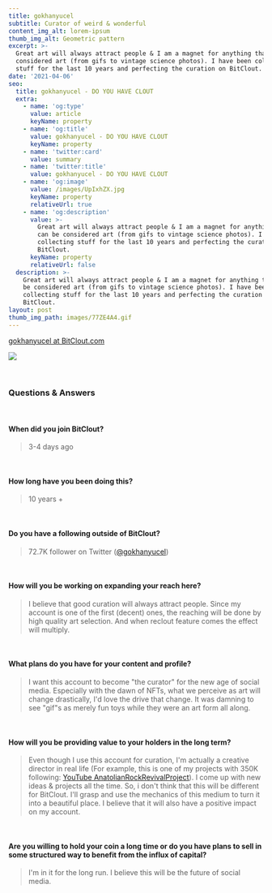 ```yaml
---
title: gokhanyucel
subtitle: Curator of weird & wonderful
content_img_alt: lorem-ipsum
thumb_img_alt: Geometric pattern
excerpt: >-
  Great art will always attract people & I am a magnet for anything that can be
  considered art (from gifs to vintage science photos). I have been collecting
  stuff for the last 10 years and perfecting the curation on BitClout.
date: '2021-04-06'
seo:
  title: gokhanyucel - DO YOU HAVE CLOUT
  extra:
    - name: 'og:type'
      value: article
      keyName: property
    - name: 'og:title'
      value: gokhanyucel - DO YOU HAVE CLOUT
      keyName: property
    - name: 'twitter:card'
      value: summary
    - name: 'twitter:title'
      value: gokhanyucel - DO YOU HAVE CLOUT
    - name: 'og:image'
      value: /images/UpIxhZX.jpg
      keyName: property
      relativeUrl: true
    - name: 'og:description'
      value: >-
        Great art will always attract people & I am a magnet for anything that
        can be considered art (from gifs to vintage science photos). I have been
        collecting stuff for the last 10 years and perfecting the curation on
        BitClout.
      keyName: property
      relativeUrl: false
  description: >-
    Great art will always attract people & I am a magnet for anything that can
    be considered art (from gifs to vintage science photos). I have been
    collecting stuff for the last 10 years and perfecting the curation on
    BitClout.
layout: post
thumb_img_path: images/77ZE4A4.gif
---
```

[gokhanyucel at BitClout.com](https://bitclout.com/u/gokhanyucel)

![](/images/77ZE4A4.jpg)

<br>

### Questions & Answers

<br>

#### When did you join BitClout?

> 3-4 days ago

<br>

#### How long have you been doing this?

> 10 years +

<br>

#### Do you have a following outside of BitClout?

> 72.7K follower on Twitter ([@gokhanyucel](https://twitter.com/gokhanyucel))

<br>

#### How will you be working on expanding your reach here?

> I believe that good curation will always attract people. Since my account is one of the first (decent) ones, the reaching will be done by high quality art selection. And when reclout  feature comes the effect will multiply.

<br>

#### What plans do you have for your content and profile?

> I want this account to become "the curator" for the new age of social media. Especially with the dawn of NFTs, what we perceive as art will change drastically, I'd love the drive that change. It was damning to see "gif"s as merely fun toys while they were an art form all along.

<br>

#### How will you be providing value to your holders in the long term?

> Even though I use this account for curation, I'm actually a creative director in real life (For example, this is one of my projects with 350K following: [YouTube AnatolianRockRevivalProject](https://www.youtube.com/c/AnatolianRockRevivalProject/featured)). I come up with new ideas & projects all the time. So, i don't think that this will be different for BitClout. I'll grasp and use the mechanics of this medium to turn it into a beautiful place. I believe that it will also have a positive impact on my account.

<br>

#### Are you willing to hold your coin a long time or do you have plans to sell in some structured way to benefit from the influx of capital?

> I'm in it for the long run. I believe this will be the future of social media.
